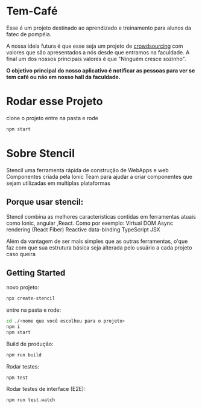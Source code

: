 # Tem-Café
Esse é um projeto destinado ao aprendizado e treinamento para alunos da fatec de pompéia.

A nossa ideia futura é que esse seja um projeto de [crowdsourcing](https://saiadolugar.com.br/o-que-e-crowdsourcing-explicacao-e-exemplos/) com valores que são apresentados a nós desde que entramos na faculdade. A final um dos nossos principais valores é que "Ninguém cresce sozinho".

**O objetivo principal do nosso aplicativo é notificar as pessoas para ver se tem café ou não em nosso hall da faculdade.**

# Rodar esse Projeto

clone o projeto entre na pasta e rode 
```bash
npm start
```

# Sobre Stencil
Stencil  uma ferramenta rápida de construção de WebApps e web Componentes criada pela Ionic Team para ajudar a criar componentes que sejam utilizadas em multiplas plataformas

## Porque usar stencil:

Stencil combina as melhores características contidas em ferramentas atuais como Ionic, angular ,React.
Como por exemplo: 
	Virtual DOM
Async rendering (React Fiber)
Reactive data-binding
TypeScript
JSX

Além da vantagem de ser mais simples que as outras ferramentas, o'que faz com que sua estrutura básica seja alterada pelo usuário a cada projeto caso queira


## Getting Started

novo projeto:

```bash
npx create-stencil
```

entre na pasta e rode:

```bash
cd ./<nome que você escolheu para o projeto>
npm i
npm start
```

Build de produção:

```bash
npm run build
```

Rodar testes:
```
npm test
```

Rodar testes de interface (E2E):

```
npm run test.watch
```
